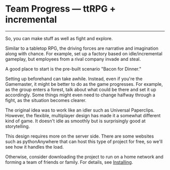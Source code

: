 # Team Progress &mdash; ttRPG + incremental
----

So, you can make stuff as well as fight and explore.

Similar to a tabletop RPG,
the driving forces are narrative and imagination along with chance.
For example, set up a factory based on idle/incremental gameplay,
but employees from a rival company invade and steal.

A good place to start is the pre-built scenario "Bacon for Dinner."

Setting up beforehand can take awhile.
Instead, even if you're the Gamemaster,
it might be better to do as the game progresses.
For example, as the group enters a forest, talk about what could
be there and set it up accordingly.
Some things might even need to change halfway through a fight,
as the situation becomes clearer.

The original idea was to work like an idler such as Universal Paperclips.
However, the flexible, multiplayer design
has made it a somewhat different kind of game. It doesn't idle as smoothly
but is surprisingly good at storytelling.

This design requires more on the server side.
There are some websites such as pythonAnywhere that can host
this type of project for free,
so we'll see how it handles the load.

Otherwise, consider downloading the project
to run on a home network and forming a team of friends or family.
For details, see [Installing](Installation.md).
